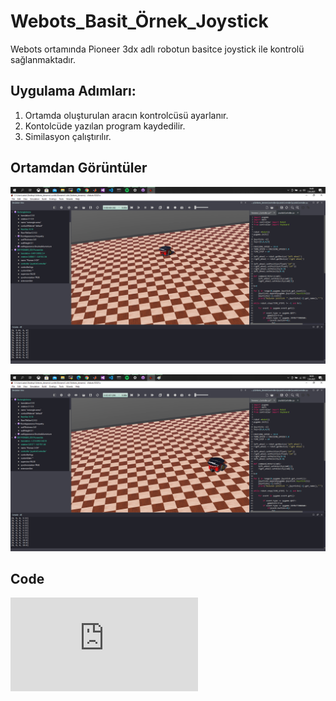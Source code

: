 # Webots_Basit_Örnek_Joystick
Webots ortamında Pioneer 3dx adlı robotun basitce joystick ile kontrolü sağlanmaktadır.

## Uygulama Adımları:
1. Ortamda oluşturulan aracın kontrolcüsü ayarlanır.
2. Kontolcüde yazılan program kaydedilir.
3. Similasyon çalıştırılır.

## Ortamdan Görüntüler

![alt text](https://github.com/aatesyasin/Webots_Basit_Ornek_Joystick/blob/main/OrtamFoto/webots1.png)

![alt text](https://github.com/aatesyasin/Webots_Basit_Ornek_Joystick/blob/main/OrtamFoto/webots2.png)

## Code

![Code_JoystickContreller](https://github.com/aatesyasin/Webots_Basit_Ornek_Joystick/blob/main/controllers/joystickController/joystickController.py)
